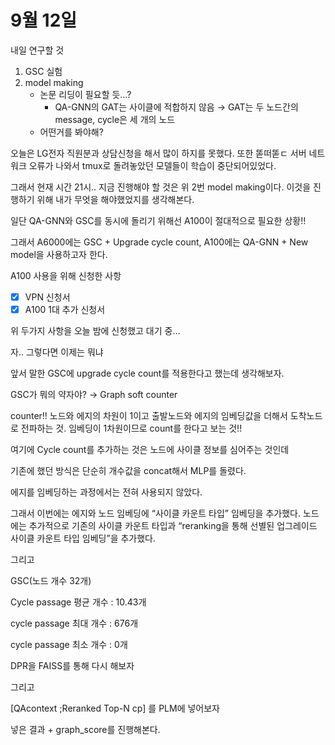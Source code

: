 # 9월 12일

내일 연구할 것

1. GSC 실험
2. model making
    - 논문 리딩이 필요할 듯…?
        - QA-GNN의 GAT는 사이클에 적합하지 않음 → GAT는 두 노드간의 message, cycle은 세 개의 노드
    - 어떤거를 봐야해?

오늘은 LG전자 직원분과 상담신청을 해서 많이 하지를 못했다. 또한 똗떠똗ㄷ 서버 네트워크 오류가 나와서 tmux로 돌려놓았던 모델들이 학습이 중단되어있었다.

그래서 현재 시간 21시.. 지금 진행해야 할 것은 위 2번 model making이다. 이것을 진행하기 위해 내가 무엇을 해야했었지를 생각해본다. 

일단 QA-GNN와 GSC를 동시에 돌리기 위해선 A100이 절대적으로 필요한 상황!!

그래서 A6000에는 GSC + Upgrade cycle count, A100에는 QA-GNN + New model을 사용하고자 한다.

A100 사용을 위해 신청한 사항

- [x]  VPN 신청서
- [x]  A100 1대 추가 신청서

위 두가지 사항을 오늘 밤에 신청했고 대기 중…

자.. 그렇다면 이제는 뭐냐 

앞서 말한 GSC에 upgrade cycle count를 적용한다고 했는데 생각해보자.

GSC가 뭐의 약자야? → Graph soft counter

counter!! 노드와 에지의 차원이 1이고 출발노드와 에지의 임베딩값을 더해서 도착노드로 전파하는 것. 임베딩이 1차원이므로 count를 한다고 보는 것!!

여기에 Cycle count를 추가하는 것은 노드에 사이클 정보를 심어주는 것인데

기존에 했던 방식은 단순히 개수값을 concat해서 MLP를 돌렸다.

에지를 임베딩하는 과정에서는 전혀 사용되지 않았다.

그래서 이번에는 에지와 노드 임베딩에 “사이클 카운트 타입” 임베딩을 추가했다. 노드에는 추가적으로 기존의 사이클 카운트 타입과 “reranking을 통해 선별된 업그레이드 사이클 카운트 타입 임베딩”을 추가했다.

그리고 

GSC(노드 개수 32개)

Cycle passage 평균 개수 : 10.43개

cycle passage 최대 개수 : 676개

cycle passage 최소 개수 : 0개

DPR을 FAISS를 통해 다시 해보자

그리고 

[QAcontext ;Reranked Top-N cp] 를 PLM에 넣어보자

넣은 결과 + graph_score를 진행해본다.
